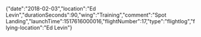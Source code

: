 {"date":"2018-02-03","location":"Ed Levin","durationSeconds":90,"wing":"Training","comment":"Spot Landing","launchTime":1517616000016,"flightNumber":17,"type":"flightlog","flying-location":"Ed Levin"}
